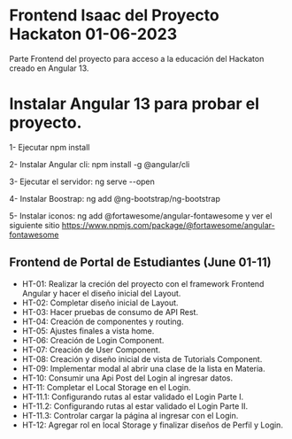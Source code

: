 # Frontend Isaac del Proyecto Hackaton 01-06-2023

Parte Frontend del proyecto para acceso a la educación del Hackaton creado en Angular 13.

# Instalar Angular 13 para probar el proyecto.

1- Ejecutar npm install

2- Instalar Angular cli: npm install -g @angular/cli

3- Ejecutar el servidor: ng serve --open

4- Instalar Boostrap: ng add @ng-bootstrap/ng-bootstrap

5- Instalar iconos: ng add @fortawesome/angular-fontawesome y ver el siguiente sitio https://www.npmjs.com/package/@fortawesome/angular-fontawesome

## Frontend de Portal de Estudiantes (June 01-11)

- HT-01: Realizar la creción del proyecto con el framework Frontend Angular y hacer el diseño inicial del Layout.
- HT-02: Completar diseño inicial de Layout.
- HT-03: Hacer pruebas de consumo de API Rest.
- HT-04: Creación de componentes y routing.
- HT-05: Ajustes finales a vista home.
- HT-06: Creación de Login Component.
- HT-07: Creación de User Component.
- HT-08: Creación y diseño inicial de vista de Tutorials Component.
- HT-09: Implementar modal al abrir una clase de la lista en Materia.
- HT-10: Consumir una Api Post del Login al ingresar datos.
- HT-11: Completar el Local Storage en el Login.
- HT-11.1: Configurando rutas al estar validado el Login Parte I.
- HT-11.2: Configurando rutas al estar validado el Login Parte II.
- HT-11.3: Controlar cargar la página al ingresar con el Login.
- HT-12: Agregar rol en local Storage y finalizar diseños de Perfil y Login.
